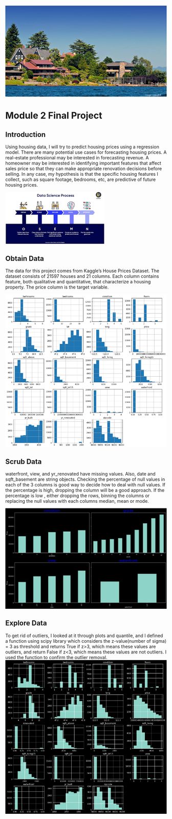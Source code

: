 ![](images/kinghouse.jpg)
# Module 2 Final Project


## Introduction

Using housing data, I will try to predict housing prices using a regression model. There are many potential use cases for forecasting housing prices. A real-estate professional may be interested in forecasting revenue. A homeowner may be interested in identifying important features that affect sales price so that they can make appropriate renovation decisions before selling. In any case, my hypothesis is that the specific housing features I collect, such as square footage, bedrooms, etc, are predictive of future housing prices.


![](images/osemn.png)

## Obtain Data
The data for this project comes from Kaggle’s House Prices Dataset. The dataset consists of 21597 houses and 21 columns. Each column contains feature, both qualitative and quantitative, that characterize a housing property. The price column is the target variable.


![](images/databefore.png)
## Scrub Data
waterfront, view, and yr_renovated have missing values. Also, date and sqft_basement are string objects. Checking the percentage of null values in each of the 3 columns is good way to decide how to deal with null values. If the percentage is high, dropping the column will be a good approach. If the percentage is low , either dropping the rows, binning the columns or replacing the null values with each columns median, mean or mode.

![](images/caterogic.png)

## Explore Data

To get rid of outliers, I looked at it through plots and quantile, and I  defined a function using scipy library which considers the z-value(number of sigma) = 3 as threshold and returns True if z>3, which means these values are outliers, and return False if z<3, which means these values are not outliers. I used the function to confirm the outlier removal.
![](images/outliersremoved.png)


